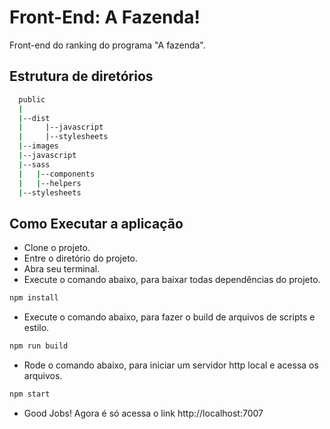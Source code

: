 # Front-End: A Fazenda!

Front-end do ranking do programa "A fazenda".

## Estrutura de diretórios
```sh
  public
  |
  |--dist
  |     |--javascript
  |     |--stylesheets
  |--images
  |--javascript
  |--sass
  |   |--components
  |   |--helpers
  |--stylesheets
```

## Como Executar a aplicação
- Clone o projeto.
- Entre o diretório do projeto.
- Abra seu terminal.
- Execute o comando abaixo, para baixar todas dependências do projeto.
```sh
npm install
```
- Execute o comando abaixo, para fazer o build de arquivos de scripts e estilo.
```sh
npm run build
```
- Rode o comando abaixo, para iniciar um servidor http local e acessa os arquivos.
```sh
npm start
```
- Good Jobs! Agora é só acessa o link http://localhost:7007
